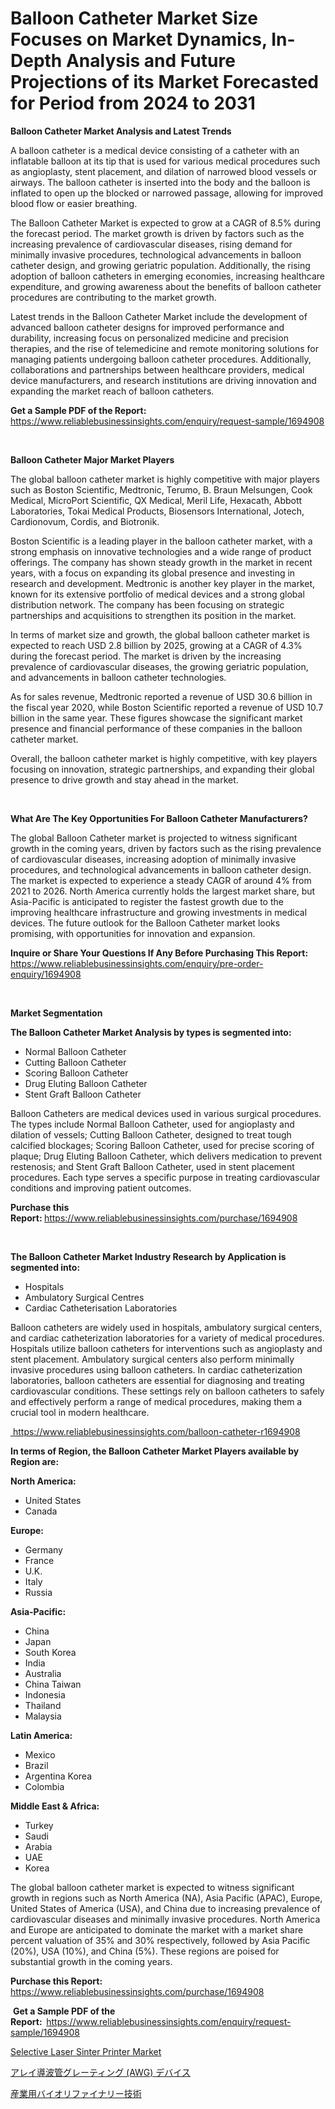 <p><h1>Balloon Catheter Market Size Focuses on Market Dynamics, In-Depth Analysis and Future Projections of its Market Forecasted for Period from 2024 to 2031</h1></p><p><strong>Balloon Catheter Market Analysis and Latest Trends</strong></p>
<p><p>A balloon catheter is a medical device consisting of a catheter with an inflatable balloon at its tip that is used for various medical procedures such as angioplasty, stent placement, and dilation of narrowed blood vessels or airways. The balloon catheter is inserted into the body and the balloon is inflated to open up the blocked or narrowed passage, allowing for improved blood flow or easier breathing.</p><p>The Balloon Catheter Market is expected to grow at a CAGR of 8.5% during the forecast period. The market growth is driven by factors such as the increasing prevalence of cardiovascular diseases, rising demand for minimally invasive procedures, technological advancements in balloon catheter design, and growing geriatric population. Additionally, the rising adoption of balloon catheters in emerging economies, increasing healthcare expenditure, and growing awareness about the benefits of balloon catheter procedures are contributing to the market growth.</p><p>Latest trends in the Balloon Catheter Market include the development of advanced balloon catheter designs for improved performance and durability, increasing focus on personalized medicine and precision therapies, and the rise of telemedicine and remote monitoring solutions for managing patients undergoing balloon catheter procedures. Additionally, collaborations and partnerships between healthcare providers, medical device manufacturers, and research institutions are driving innovation and expanding the market reach of balloon catheters.</p></p>
<p><strong>Get a Sample PDF of the Report:&nbsp;</strong> <a href="https://www.reliablebusinessinsights.com/enquiry/request-sample/1694908">https://www.reliablebusinessinsights.com/enquiry/request-sample/1694908</a></p>
<p>&nbsp;</p>
<p><strong>Balloon Catheter Major Market Players</strong></p>
<p><p>The global balloon catheter market is highly competitive with major players such as Boston Scientific, Medtronic, Terumo, B. Braun Melsungen, Cook Medical, MicroPort Scientific, QX Medical, Meril Life, Hexacath, Abbott Laboratories, Tokai Medical Products, Biosensors International, Jotech, Cardionovum, Cordis, and Biotronik. </p><p>Boston Scientific is a leading player in the balloon catheter market, with a strong emphasis on innovative technologies and a wide range of product offerings. The company has shown steady growth in the market in recent years, with a focus on expanding its global presence and investing in research and development. Medtronic is another key player in the market, known for its extensive portfolio of medical devices and a strong global distribution network. The company has been focusing on strategic partnerships and acquisitions to strengthen its position in the market.</p><p>In terms of market size and growth, the global balloon catheter market is expected to reach USD 2.8 billion by 2025, growing at a CAGR of 4.3% during the forecast period. The market is driven by the increasing prevalence of cardiovascular diseases, the growing geriatric population, and advancements in balloon catheter technologies.</p><p>As for sales revenue, Medtronic reported a revenue of USD 30.6 billion in the fiscal year 2020, while Boston Scientific reported a revenue of USD 10.7 billion in the same year. These figures showcase the significant market presence and financial performance of these companies in the balloon catheter market. </p><p>Overall, the balloon catheter market is highly competitive, with key players focusing on innovation, strategic partnerships, and expanding their global presence to drive growth and stay ahead in the market.</p></p>
<p>&nbsp;</p>
<p><strong>What Are The Key Opportunities For Balloon Catheter Manufacturers?</strong></p>
<p><p>The global Balloon Catheter market is projected to witness significant growth in the coming years, driven by factors such as the rising prevalence of cardiovascular diseases, increasing adoption of minimally invasive procedures, and technological advancements in balloon catheter design. The market is expected to experience a steady CAGR of around 4% from 2021 to 2026. North America currently holds the largest market share, but Asia-Pacific is anticipated to register the fastest growth due to the improving healthcare infrastructure and growing investments in medical devices. The future outlook for the Balloon Catheter market looks promising, with opportunities for innovation and expansion.</p></p>
<p><strong>Inquire or Share Your Questions If Any Before Purchasing This Report:</strong> <a href="https://www.reliablebusinessinsights.com/enquiry/pre-order-enquiry/1694908">https://www.reliablebusinessinsights.com/enquiry/pre-order-enquiry/1694908</a></p>
<p>&nbsp;</p>
<p><strong>Market Segmentation</strong></p>
<p><strong>The Balloon Catheter Market Analysis by types is segmented into:</strong></p>
<p><ul><li>Normal Balloon Catheter</li><li>Cutting Balloon Catheter</li><li>Scoring Balloon Catheter</li><li>Drug Eluting Balloon Catheter</li><li>Stent Graft Balloon Catheter</li></ul></p>
<p><p>Balloon Catheters are medical devices used in various surgical procedures. The types include Normal Balloon Catheter, used for angioplasty and dilation of vessels; Cutting Balloon Catheter, designed to treat tough calcified blockages; Scoring Balloon Catheter, used for precise scoring of plaque; Drug Eluting Balloon Catheter, which delivers medication to prevent restenosis; and Stent Graft Balloon Catheter, used in stent placement procedures. Each type serves a specific purpose in treating cardiovascular conditions and improving patient outcomes.</p></p>
<p><strong>Purchase this Report:&nbsp;</strong><a href="https://www.reliablebusinessinsights.com/purchase/1694908">https://www.reliablebusinessinsights.com/purchase/1694908</a></p>
<p>&nbsp;</p>
<p><strong>The Balloon Catheter Market Industry Research by Application is segmented into:</strong></p>
<p><ul><li>Hospitals</li><li>Ambulatory Surgical Centres</li><li>Cardiac Catheterisation Laboratories</li></ul></p>
<p><p>Balloon catheters are widely used in hospitals, ambulatory surgical centers, and cardiac catheterization laboratories for a variety of medical procedures. Hospitals utilize balloon catheters for interventions such as angioplasty and stent placement. Ambulatory surgical centers also perform minimally invasive procedures using balloon catheters. In cardiac catheterization laboratories, balloon catheters are essential for diagnosing and treating cardiovascular conditions. These settings rely on balloon catheters to safely and effectively perform a range of medical procedures, making them a crucial tool in modern healthcare.</p></p>
<p><a href="https://www.reliablebusinessinsights.com/balloon-catheter-r1694908">&nbsp;https://www.reliablebusinessinsights.com/balloon-catheter-r1694908</a></p>
<p><strong>In terms of Region, the Balloon Catheter Market Players available by Region are:</strong></p>
<p>
    <p> <strong> North America: </strong>
        <ul>
            <li>United States</li>
            <li>Canada</li>
        </ul>
        </p> 
    <p> <strong> Europe: </strong>
        <ul>
            <li>Germany</li>
            <li>France</li>
            <li>U.K.</li>
            <li>Italy</li>
            <li>Russia</li>
        </ul>
        </p> 
    <p> <strong> Asia-Pacific: </strong>
        <ul>
            <li>China</li>
            <li>Japan</li>
            <li>South Korea</li>
            <li>India</li>
            <li>Australia</li>
            <li>China Taiwan</li>
            <li>Indonesia</li>
            <li>Thailand</li>
            <li>Malaysia</li>
        </ul>
        </p> 
    <p> <strong> Latin America: </strong>
        <ul>
            <li>Mexico</li>
            <li>Brazil</li>
            <li>Argentina Korea</li>
            <li>Colombia</li>
        </ul>
        </p> 
    <p> <strong> Middle East & Africa: </strong>
        <ul>
            <li>Turkey</li>
            <li>Saudi</li>
            <li>Arabia</li>
            <li>UAE</li>
            <li>Korea</li>
        </ul>
    </p>
    </p>
<p><p>The global balloon catheter market is expected to witness significant growth in regions such as North America (NA), Asia Pacific (APAC), Europe, United States of America (USA), and China due to increasing prevalence of cardiovascular diseases and minimally invasive procedures. North America and Europe are anticipated to dominate the market with a market share percent valuation of 35% and 30% respectively, followed by Asia Pacific (20%), USA (10%), and China (5%). These regions are poised for substantial growth in the coming years.</p></p>
<p><strong>Purchase this Report: </strong><a href="https://www.reliablebusinessinsights.com/purchase/1694908">https://www.reliablebusinessinsights.com/purchase/1694908</a></p>
<p>&nbsp;<strong>Get a Sample PDF of the Report:&nbsp;&nbsp;</strong><a href="https://www.reliablebusinessinsights.com/enquiry/request-sample/1694908">https://www.reliablebusinessinsights.com/enquiry/request-sample/1694908</a></p>
<p><strong></strong></p>
<p><p><a href="https://view.publitas.com/reportprime-1/selective-laser-sinter-printer-market-research-report-its-history-and-forecast-2024-to-2031/">Selective Laser Sinter Printer Market</a></p><p><a href="https://github.com/KaydenJohns1964/Market-Research-Report-List-1/blob/main/3293102103112.md">アレイ導波管グレーティング (AWG) デバイス</a></p><p><a href="https://github.com/decker5351/Market-Research-Report-List-1/blob/main/4877922103113.md">産業用バイオリファイナリー技術</a></p></p>